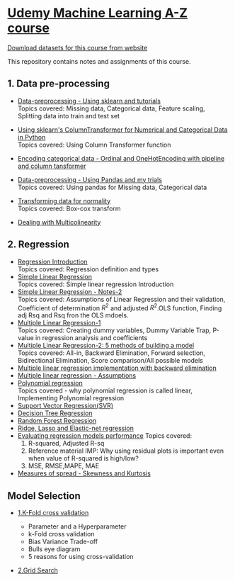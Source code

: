 # [Udemy Machine Learning A-Z course](https://www.udemy.com/machinelearning/)
[Download datasets for this course from website](https://www.superdatascience.com/pages/machine-learning)

This repository contains notes and assignments of this course.


## 1. Data pre-processing
- [Data-preprocessing - Using sklearn and tutorials](https://nbviewer.jupyter.org/github/jeswingeorge/Machine-Learning-A-Z-Udemy/blob/master/1.Data%20Preprocessing/Data-preprocessing%20-%20Using%20sklearn%20and%20tutorials.ipynb)  
  Topics covered: Missing data, Categorical data, Feature scaling, Splitting data into train and test set

- [Using sklearn's ColumnTransformer for Numerical and Categorical Data in Python](https://nbviewer.jupyter.org/github/jeswingeorge/Machine-Learning-A-Z-Udemy/blob/master/1.Data%20Preprocessing/3.Use%20ColumnTransformer%20in%20SciKit%20instead%20of%20LabelEncoding%20and%20OneHotEncoding%20in%20ML.ipynb)  
  Topics covered: Using Column Transformer function 

- [Encoding categorical data - Ordinal and OneHotEncoding with pipeline and column tansformer](https://nbviewer.jupyter.org/github/jeswingeorge/Machine-Learning-A-Z-Udemy/blob/master/1.Data%20Preprocessing/4.Encoding_categorical_features.ipynb)

- [Data-preprocessing - Using Pandas and my trials](https://nbviewer.jupyter.org/github/jeswingeorge/Machine-Learning-A-Z-Udemy/blob/master/1.Data%20Preprocessing/Data-preprocessing%20-%20Using%20Pandas%20and%20my%20trials.ipynb)  
  Topics covered: Using pandas for Missing data, Categorical data
  
- [Transforming data for normality](https://nbviewer.jupyter.org/github/jeswingeorge/Machine-Learning-A-Z-Udemy/blob/master/1.Data%20Preprocessing/5.Transforming-data-for-normality.ipynb)  
Topics covered: Box-cox transform

- [Dealing with Multicolinearity]()
 

## 2. Regression
- [Regression Introduction](https://nbviewer.jupyter.org/github/jeswingeorge/Machine-Learning-A-Z-Udemy/blob/master/2.Regression/3.Intro/Regression%20Intro.ipynb)  
  Topics covered: Regression definition and types
- [Simple Linear Regression](https://nbviewer.jupyter.org/github/jeswingeorge/Machine-Learning-A-Z-Udemy/blob/master/2.Regression/4.%20Simple%20Linear%20Regression/simple_linear_regression.ipynb)  
  Topics covered: Simple linear regression Introduction
- [Simple Linear Regression - Notes-2](https://nbviewer.jupyter.org/github/jeswingeorge/Machine-Learning-A-Z-Udemy/blob/master/2.Regression/4.%20Simple%20Linear%20Regression/Simple_Linear_reg-Notes-2.ipynb)  
 Topics covered: Assumptions of Linear Regression and their validation, Coefficient of determination $R^{2}$ and adjusted $R^{2}$.OLS function, Finding adj Rsq and Rsq fron the OLS mdoels.
- [Multiple Linear Regression-1](https://nbviewer.jupyter.org/github/jeswingeorge/Machine-Learning-A-Z-Udemy/blob/master/2.Regression/5.Multiple%20Linear%20Regression/2.%20Multiple%20regression.ipynb)  
	Topics covered: Creating dummy variables, Dummy Variable Trap, P-value in regression analysis and coefficients
- [Multiple Linear Regression-2: 5 methods of building a model](https://nbviewer.jupyter.org/github/jeswingeorge/Machine-Learning-A-Z-Udemy/blob/master/2.Regression/5.Multiple%20Linear%20Regression/1.%20Building%20a%20model%20%28step%20by%20step%29.ipynb)  
 Topics covered: All-in, Backward Elimination, Forward selection, Bidirectional Elimination, Score comparison/All possible models
- [Multiple linear regression implementation with backward elimination](https://nbviewer.jupyter.org/github/jeswingeorge/Machine-Learning-A-Z-Udemy/blob/master/2.Regression/5.Multiple%20Linear%20Regression/3.multi_linear_reg_backward_elimination.ipynb)
- [Multiple linear regression - Assumptions]()
- [Polynomial regression](https://nbviewer.jupyter.org/github/jeswingeorge/Machine-Learning-A-Z-Udemy/blob/master/2.Regression/6.%20Polynomial%20Regression/polynomial_regression.ipynb)  
  Topics covered - why polynomial regression is called linear, Implementing Polynomial regression
- [Support Vector Regression(SVR)](https://nbviewer.jupyter.org/github/jeswingeorge/Machine-Learning-A-Z-Udemy/blob/master/2.Regression/7.Support%20Vector%20Regression%20SVR/support_vector_regression.ipynb)
- [Decision Tree Regression](https://nbviewer.jupyter.org/github/jeswingeorge/Machine-Learning-A-Z-Udemy/blob/master/2.Regression/8.%20Decision%20Tree%20Regression/decision_trees.ipynb)
- [Random Forest Regression](https://nbviewer.jupyter.org/github/jeswingeorge/Machine-Learning-A-Z-Udemy/blob/master/2.Regression/9.Random%20Forest%20Regression/random_forest_regression.ipynb)
- [Ridge, Lasso and Elastic-net regression](https://nbviewer.jupyter.org/github/jeswingeorge/Machine-Learning-A-Z-Udemy/blob/master/2.Regression/10.Ridge%2Classo_elastic_regression.ipynb)
- [Evaluating regression models performance](https://nbviewer.jupyter.org/github/jeswingeorge/Machine-Learning-A-Z-Udemy/blob/master/2.Regression/10.Evaluating%20Regression%20Models%20Performance/regression_evaluation_methods.ipynb)
  Topics covered:
  	1. R-squared, Adjusted R-sq
  	2. Reference material IMP: Why using residual plots is important even when value of R-squared is high/low?
    3. MSE, RMSE,MAPE, MAE
- [Measures of spread - Skewness and Kurtosis](https://nbviewer.jupyter.org/github/jeswingeorge/Python-DS-notes/blob/master/Statistics/1.measures_of_shape.ipynb)

## Model Selection

- [1.K-Fold cross validation](https://nbviewer.jupyter.org/github/jeswingeorge/Machine-Learning-A-Z-Udemy/blob/master/11.Model-Selection/k-fold_cross_validation.ipynb)
	- Parameter and a Hyperparameter
	- k-Fold cross validation
	- Bias Variance Trade-off
	- Bulls eye diagram
	- 5 reasons for using cross-validation
 
-  [2.Grid Search](https://nbviewer.jupyter.org/github/jeswingeorge/Machine-Learning-A-Z-Udemy/blob/master/11.Model-Selection/grid-search-cv.ipynb)

